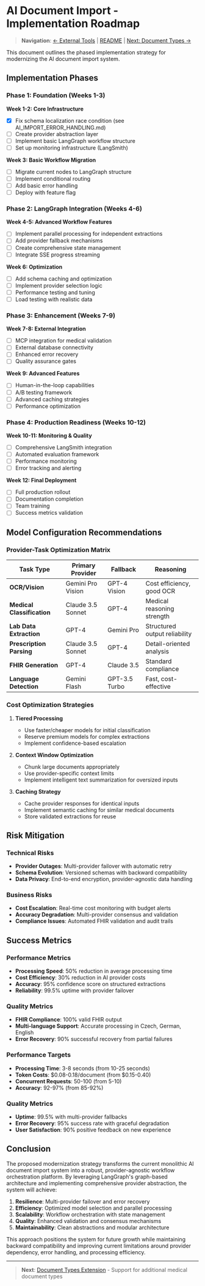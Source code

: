 # AI Document Import - Implementation Roadmap

> **Navigation**: [← External Tools](./AI_IMPORT_06_EXTERNAL_TOOLS.md) | [README](./AI_IMPORT_README.md) | [Next: Document Types →](./AI_IMPORT_08_DOCUMENT_TYPES.md)

This document outlines the phased implementation strategy for modernizing the AI document import system.

## Implementation Phases

### Phase 1: Foundation (Weeks 1-3)

**Week 1-2: Core Infrastructure**

- [x] Fix schema localization race condition (see AI_IMPORT_ERROR_HANDLING.md)
- [ ] Create provider abstraction layer
- [ ] Implement basic LangGraph workflow structure
- [ ] Set up monitoring infrastructure (LangSmith)

**Week 3: Basic Workflow Migration**

- [ ] Migrate current nodes to LangGraph structure
- [ ] Implement conditional routing
- [ ] Add basic error handling
- [ ] Deploy with feature flag

### Phase 2: LangGraph Integration (Weeks 4-6)

**Week 4-5: Advanced Workflow Features**

- [ ] Implement parallel processing for independent extractions
- [ ] Add provider fallback mechanisms
- [ ] Create comprehensive state management
- [ ] Integrate SSE progress streaming

**Week 6: Optimization**

- [ ] Add schema caching and optimization
- [ ] Implement provider selection logic
- [ ] Performance testing and tuning
- [ ] Load testing with realistic data

### Phase 3: Enhancement (Weeks 7-9)

**Week 7-8: External Integration**

- [ ] MCP integration for medical validation
- [ ] External database connectivity
- [ ] Enhanced error recovery
- [ ] Quality assurance gates

**Week 9: Advanced Features**

- [ ] Human-in-the-loop capabilities
- [ ] A/B testing framework
- [ ] Advanced caching strategies
- [ ] Performance optimization

### Phase 4: Production Readiness (Weeks 10-12)

**Week 10-11: Monitoring & Quality**

- [ ] Comprehensive LangSmith integration
- [ ] Automated evaluation framework
- [ ] Performance monitoring
- [ ] Error tracking and alerting

**Week 12: Final Deployment**

- [ ] Full production rollout
- [ ] Documentation completion
- [ ] Team training
- [ ] Success metrics validation

## Model Configuration Recommendations

### Provider-Task Optimization Matrix

| Task Type                  | Primary Provider  | Fallback      | Reasoning                     |
| -------------------------- | ----------------- | ------------- | ----------------------------- |
| **OCR/Vision**             | Gemini Pro Vision | GPT-4 Vision  | Cost efficiency, good OCR     |
| **Medical Classification** | Claude 3.5 Sonnet | GPT-4         | Medical reasoning strength    |
| **Lab Data Extraction**    | GPT-4             | Gemini Pro    | Structured output reliability |
| **Prescription Parsing**   | Claude 3.5 Sonnet | GPT-4         | Detail-oriented analysis      |
| **FHIR Generation**        | GPT-4             | Claude 3.5    | Standard compliance           |
| **Language Detection**     | Gemini Flash      | GPT-3.5 Turbo | Fast, cost-effective          |

### Cost Optimization Strategies

1. **Tiered Processing**

   - Use faster/cheaper models for initial classification
   - Reserve premium models for complex extractions
   - Implement confidence-based escalation

2. **Context Window Optimization**

   - Chunk large documents appropriately
   - Use provider-specific context limits
   - Implement intelligent text summarization for oversized inputs

3. **Caching Strategy**
   - Cache provider responses for identical inputs
   - Implement semantic caching for similar medical documents
   - Store validated extractions for reuse

## Risk Mitigation

### Technical Risks

- **Provider Outages**: Multi-provider failover with automatic retry
- **Schema Evolution**: Versioned schemas with backward compatibility
- **Data Privacy**: End-to-end encryption, provider-agnostic data handling

### Business Risks

- **Cost Escalation**: Real-time cost monitoring with budget alerts
- **Accuracy Degradation**: Multi-provider consensus and validation
- **Compliance Issues**: Automated FHIR validation and audit trails

## Success Metrics

### Performance Metrics

- **Processing Speed**: 50% reduction in average processing time
- **Cost Efficiency**: 30% reduction in AI provider costs
- **Accuracy**: 95% confidence score on structured extractions
- **Reliability**: 99.5% uptime with provider failover

### Quality Metrics

- **FHIR Compliance**: 100% valid FHIR output
- **Multi-language Support**: Accurate processing in Czech, German, English
- **Error Recovery**: 90% successful recovery from partial failures

### Performance Targets

- **Processing Time**: 3-8 seconds (from 10-25 seconds)
- **Token Costs**: $0.08-0.18/document (from $0.15-0.40)
- **Concurrent Requests**: 50-100 (from 5-10)
- **Accuracy**: 92-97% (from 85-92%)

### Quality Metrics

- **Uptime**: 99.5% with multi-provider fallbacks
- **Error Recovery**: 95% success rate with graceful degradation
- **User Satisfaction**: 90% positive feedback on new experience

## Conclusion

The proposed modernization strategy transforms the current monolithic AI document import system into a robust, provider-agnostic workflow orchestration platform. By leveraging LangGraph's graph-based architecture and implementing comprehensive provider abstraction, the system will achieve:

1. **Resilience**: Multi-provider failover and error recovery
2. **Efficiency**: Optimized model selection and parallel processing
3. **Scalability**: Workflow orchestration with state management
4. **Quality**: Enhanced validation and consensus mechanisms
5. **Maintainability**: Clean abstractions and modular architecture

This approach positions the system for future growth while maintaining backward compatibility and improving current limitations around provider dependency, error handling, and processing efficiency.

---

> **Next**: [Document Types Extension](./AI_IMPORT_08_DOCUMENT_TYPES.md) - Support for additional medical document types
